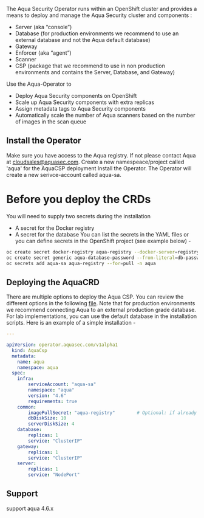 The Aqua Security Operator runs within an OpenShift cluster and provides a means to deploy and manage the Aqua Security cluster and components :
* Server (aka “console”) 
* Database (for production environments we recommend to use an external database and not the Aqua default database)  
* Gateway 
* Enforcer (aka “agent”)
* Scanner
* CSP (package that we recommend to use in non production environments and contains the Server, Database, and Gateway)

Use the Aqua-Operator to 
* Deploy Aqua Security components on OpenShift
* Scale up Aqua Security components with extra replicas
* Assign metadata tags to Aqua Security components
* Automatically scale the number of Aqua scanners based on the number of images in the scan queue

## Install the Operator
Make sure you have access to the Aqua registry. If not please contact Aqua at cloudsales@aquasec.com.
Create a new namespeace/project called 'aqua' for the AquaCSP deployment
Install the Operator. The Operator will create a new serivce-account called aqua-sa.

# Before you deploy the CRDs
You will need to supply two secrets during the installation  
* A secret for the Docker registry
* A secret for the database
You can  list the secrets in the YAML files or you can define secrets in the OpenShift project (see example below) -
```bash
oc create secret docker-registry aqua-registry --docker-server=registry.aquasec.com --docker-username=<AQUA_USERNAME> --docker-password=<AQUA_PASSWORD> --docker-email=<user email> -n aqua
oc create secret generic aqua-database-password --from-literal=db-password=<password> -n aqua
oc secrets add aqua-sa aqua-registry --for=pull -n aqua
```

## Deploying the AquaCRD
There are multiple options to deploy the Aqua  CSP. You can review the different options in the following [file](https://github.com/aquasecurity/aqua-operator/blob/master/deploy/crds/operator_v1alpha1_aquacsp_cr.yaml).  Note that for production environments we recommend connecting Aqua to an external production grade database. For lab implementations,  you can use the default database  in the installation scripts.
Here is an example of a simple installation  - 
```yaml
---

apiVersion: operator.aquasec.com/v1alpha1
  kind: AquaCsp
  metadata:
    name: aqua
    namespace: aqua
  spec:
    infra:                                    
        serviceAccount: "aqua-sa"               
        namespace: "aqua"                       
        version: "4.6"                          
        requirements: true                      
    common:
        imagePullSecret: "aqua-registry"        # Optional: if already created image pull secret then mention in here
        dbDiskSize: 10       
        serverDiskSize: 4   
    database:                                 
        replicas: 1                            
        service: "ClusterIP"                    
    gateway:                                  
        replicas: 1                             
        service: "ClusterIP"                    
    server:                                   
        replicas: 1                             
        service: "NodePort"    
 ```

## Support
support aqua 4.6.x
